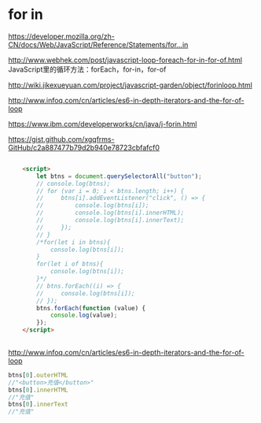 # for in

https://developer.mozilla.org/zh-CN/docs/Web/JavaScript/Reference/Statements/for...in

http://www.webhek.com/post/javascript-loop-foreach-for-in-for-of.html
JavaScript里的循环方法：forEach，for-in，for-of

http://wiki.jikexueyuan.com/project/javascript-garden/object/forinloop.html

http://www.infoq.com/cn/articles/es6-in-depth-iterators-and-the-for-of-loop

https://www.ibm.com/developerworks/cn/java/j-forin.html


https://gist.github.com/xgqfrms-GitHub/c2a887477b79d2b940e78723cbfafcf0


```html

    <script>
        let btns = document.querySelectorAll("button");
        // console.log(btns);
        // for (var i = 0; i < btns.length; i++) {
        //     btns[i].addEventListener("click", () => {
        //         console.log(btns[i]);
        //         console.log(btns[i].innerHTML);
        //         console.log(btns[i].innerText);
        //     });
        // }
        /*for(let i in btns){
            console.log(btns[i]);
        }
        for(let i of btns){
            console.log(btns[i]);
        }*/
        // btns.forEach((i) => {
        //     console.log(btns[i]);
        // });
        btns.forEach(function (value) {
            console.log(value);
        });
    </script>
    
``` 

http://www.infoq.com/cn/articles/es6-in-depth-iterators-and-the-for-of-loop

```js
btns[0].outerHTML
//"<button>充值</button>"
btns[0].innerHTML
//"充值"
btns[0].innerText
//"充值"

```


